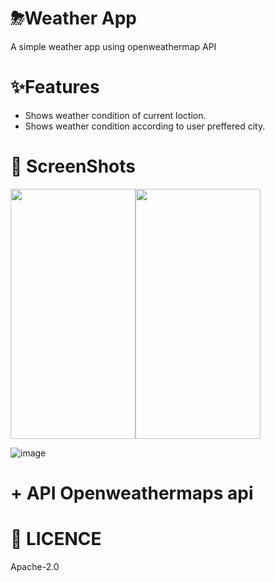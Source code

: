 # ⛈Weather App

A simple weather app using openweathermap API

# **✨Features**
* Shows weather condition of current loction.
* Shows weather condition according to user preffered city.

# 📸 **ScreenShots**

<img src="https://user-images.githubusercontent.com/87460435/200127864-e75cd706-0370-455a-a94b-7b04a3e62844.png" width="200" height="400"><img src= "https://user-images.githubusercontent.com/87460435/200127893-b6b0a15c-3fbe-4796-810d-9b4d63ff28a2.png" width="200" height="400">

![image](https://user-images.githubusercontent.com/87460435/200127963-89192bf1-d2da-4aa2-8323-72623bf31f15.png)

# + **API** Openweathermaps api

# 🔖 **LICENCE**
Apache-2.0
 
 
